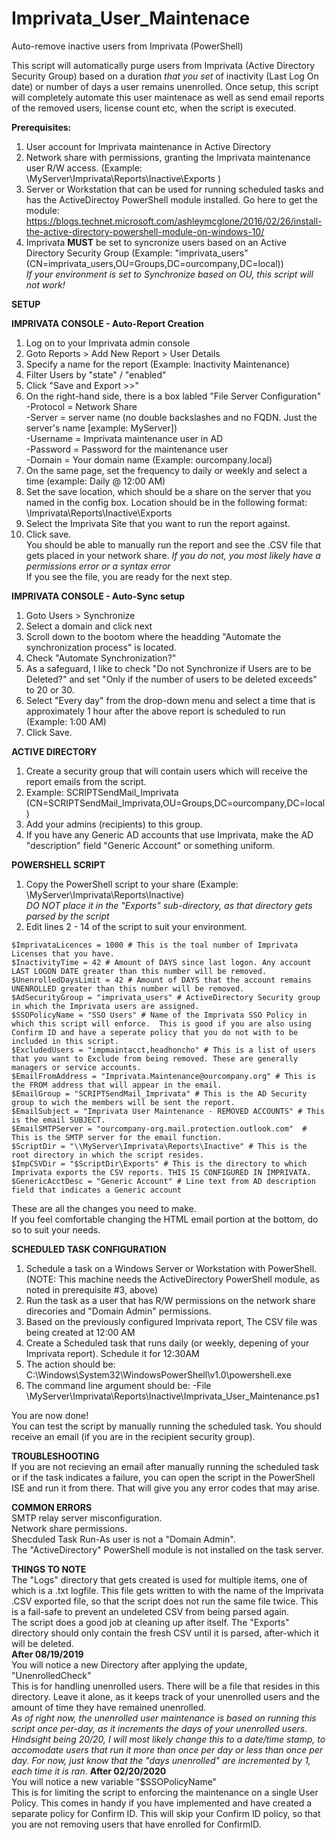 # Imprivata_User_Maintenace
Auto-remove inactive users from Imprivata (PowerShell)

This script will automatically purge users from Imprivata (Active Directory Security Group) based on a duration _that you set_ of inactivity (Last Log On date) or number of days a user remains unenrolled.  Once setup, this script will completely automate this user maintenace as well as send email reports of the removed users, license count etc, when the script is executed.

**Prerequisites:**
1. User account for Imprivata maintenance in Active Directory
2. Network share with permissions, granting the Imprivata maintenance user R/W access. (Example:  \\MyServer\Imprivata\Reports\Inactive\Exports )
3. Server or Workstation that can be used for running scheduled tasks and has the ActiveDirectoy PowerShell module installed.
    Go here to get the module:   https://blogs.technet.microsoft.com/ashleymcglone/2016/02/26/install-the-active-directory-powershell-module-on-windows-10/
4. Imprivata **MUST** be set to syncronize users based on an Active Directory Security Group (Example: "imprivata_users"  (CN=imprivata_users,OU=Groups,DC=ourcompany,DC=local))</br>
_If your environment is set to Synchronize based on OU, this script will not work!_
   
**SETUP**

**IMPRIVATA CONSOLE - Auto-Report Creation**</br>
1. Log on to your Imprivata admin console
2. Goto Reports > Add New Report > User Details
3. Specify a name for the report (Example: Inactivity Maintenance)
4. Filter Users by "state" / "enabled"
5. Click "Save and Export >>"
6. On the right-hand side, there is a box labled "File Server Configuration"</br>
 -Protocol = Network Share</br>
 -Server = server name (no double backslashes and no FQDN.  Just the server's name [example:  MyServer])</br>
 -Username = Imprivata maintenance user in AD</br>
 -Password = Password for the maintenance user</br>
 -Domain = Your domain name (Example: ourcompany.local)</br>
7. On the same page, set the frequency to daily or weekly and select a time (example:  Daily  @  12:00 AM)
8. Set the save location, which should be a share on the server that you named in the config box.
  Location should be in the following format:  \Imprivata\Reports\Inactive\Exports
9. Select the Imprivata Site that you want to run the report against.
10. Click save.</br>
You should be able to manually run the report and see the .CSV file that gets placed in your network share.  _If you do not, you most likely have a permissions error or a syntax error_</br>
If you see the file, you are ready for the next step.

**IMPRIVATA CONSOLE - Auto-Sync setup**</br>
1. Goto Users > Synchronize
2. Select a domain and click next
3. Scroll down to the bootom where the headding "Automate the synchronization process" is located.
4. Check "Automate Synchronization?"
5. As a safeguard, I like to check "Do not Synchronize if Users are to be Deleted?" and set "Only if the number of users to be deleted exceeds" to 20 or 30.
6. Select "Every day" from the drop-down menu and select a time that is approximately 1 hour after the above report is scheduled to run (Example: 1:00 AM)
7. Click Save.
 
**ACTIVE DIRECTORY**</br>
1. Create a security group that will contain users which will receive the report emails from the script.
2. Example: SCRIPTSendMail_Imprivata  (CN=SCRIPTSendMail_Imprivata,OU=Groups,DC=ourcompany,DC=local)
3. Add your admins (recipients) to this group.
4. If you have any Generic AD accounts that use Imprivata, make the AD "description" field "Generic Account" or something uniform.
 
**POWERSHELL SCRIPT**</br>
1. Copy the PowerShell script to your share (Example: \\MyServer\Imprivata\Reports\Inactive)</br>
_DO NOT place it in the "Exports" sub-directory, as that directory gets parsed by the script_
2. Edit lines 2 - 14 of the script to suit your environment.</br>
```
$ImprivataLicences = 1000 # This is the toal number of Imprivata Licenses that you have.
$InactivityTime = 42 # Amount of DAYS since last logon. Any account LAST LOGON DATE greater than this number will be removed.
$UnenrolledDaysLimit = 42 # Amount of DAYS that the account remains UNENROLLED greater than this number will be removed.
$AdSecurityGroup = "imprivata_users" # ActiveDirectory Security group in which the Imprivata users are assigned.
$SSOPolicyName = "SSO Users" # Name of the Imprivata SSO Policy in which this script will enforce.  This is good if you are also using Confirm ID and have a seperate policy that you do not with to be included in this script.
$ExcludedUsers = "impmaintacct,headhoncho" # This is a list of users that you want to Exclude from being removed. These are generally managers or service accounts.
$EmailFromAddress = "Imprivata.Maintenance@ourcompany.org" # This is the FROM address that will appear in the email.
$EmailGroup = "SCRIPTSendMail_Imprivata" # This is the AD Security group to wich the members will be sent the report.
$EmailSubject = "Imprivata User Maintenance - REMOVED ACCOUNTS" # This is the email SUBJECT.
$EmailSMTPServer = "ourcompany-org.mail.protection.outlook.com"  # This is the SMTP server for the email function.
$ScriptDir = "\\MyServer\Imprivata\Reports\Inactive" # This is the root directory in which the script resides.
$ImpCSVDir = "$ScriptDir\Exports" # This is the directory to which Imprivata exports the CSV reports. THIS IS CONFIGURED IN IMPRIVATA.
$GenericAcctDesc = "Generic Account" # Line text from AD description field that indicates a Generic account
```
These are all the changes you need to make.</br>
If you feel comfortable changing the HTML email portion at the bottom, do so to suit your needs.

**SCHEDULED TASK CONFIGURATION**</br>
1. Schedule a task on a Windows Server or Workstation with PowerShell.
(NOTE: This machine needs the ActiveDirectory PowerShell module, as noted in prerequisite #3, above)
2. Run the task as a user that has R/W permissions on the network share direcories and "Domain Admin" permissions.
3. Based on the previously configured Imprivata report, The CSV file was being created at 12:00 AM
4. Create a Scheduled task that runs daily (or weekly, depening of your Imprivata report). Schedule it for 12:30AM
5. The action should be:  C:\Windows\System32\WindowsPowerShell\v1.0\powershell.exe
6. The command line argument should be:  -File \\MyServer\Imprivata\Reports\Inactive\Imprivata_User_Maintenance.ps1

You are now done!</br>
You can test the script by manually running the scheduled task.  You should receive an email (if you are in the recipient security group).

**TROUBLESHOOTING**</br>
If you are not recieving an email after manually running the scheduled task or if the task indicates a failure, you can open the script in the PowerShell ISE and run it from there.
That will give you any error codes that may arise.

**COMMON ERRORS**</br>
SMTP relay server misconfiguration.</br>
Network share permissions.</br>
Shecduled Task Run-As user is not a "Domain Admin".</br>
The "ActiveDirectory" PowerShell module is not installed on the task server.

**THINGS TO NOTE**</br>
The "Logs" directory that gets created is used for multiple items, one of which is a .txt logfile.  This file gets written to with the name of the Imprivata .CSV exported file, so that the script does not run the same file twice.  This is a fail-safe to prevent an undeleted CSV from being parsed again.</br>
The script does a good job at cleaning up after itself. The "Exports" directory should only contain the fresh CSV until it is parsed, after-which it will be deleted.</br>
**After 08/19/2019**</br>
You will notice a new Directory after applying the update, "UnenrolledCheck"</br>
This is for handling unenrolled users.  There will be a file that resides in this directory. Leave it alone, as it keeps track of your unenrolled users and the amount of time they have remained unenrolled.</br>
_As of right now, the unenrolled user maintenance is based on running this script once per-day, as it increments the days of your unenrolled users.  Hindsight being 20/20, I will most likely change this to a date/time stamp, to accomodate users that run it more than once per day or less than once per day. For now, just know that the "days unenrolled" are incremented by 1, each time it is ran_.
**After 02/20/2020**</br>
You will notice a new variable "$SSOPolicyName"</br>
This is for limiting the script to enforcing the maintenance on a single User Policy.  This comes in handy if you have implemented and have created a separate policy for Confirm ID.  This will skip your Confirm ID policy, so that you are not removing users that have enrolled for ConfirmID.
